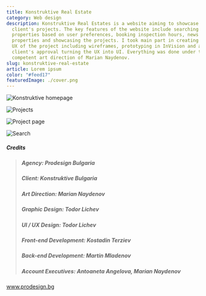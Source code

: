 ```yaml
---
title: Konstruktive Real Estate
category: Web design
description: Konstruktive Real Estates is a website aiming to showcase our
  client's projects. The key features of the website include searching for
  properties based on user preferences, booking inspection hours, news about the
  properties and showcasing the projects. I took main part in creating the whole
  UX of the project including wireframes, prototyping in InVision and after
  client's approval turning the UX into UI. Everything was done under the
  competent art direction of Marian Naydenov.
slug: konstruktive-real-estate
article: Lorem ipsum
color: "#feed17"
featuredImage: ./cover.png
---
```

![Konstruktive homepage](homepage-min.png "Konstruktive homepage")

![Projects](projects-min.png "Projects page")

![Project page](project-available-min.png "Product page")

![Search](search-min.png "Search")

##### **Credits**

> ##### Agency: Prodesign Bulgaria
>
> ##### Client: Konstruktive Bulgaria
>
> ##### Art Direction: Marian Naydenov
>
> ##### Graphic Design: Todor Lichev
>
> ##### UI / UX Design: Todor Lichev
>
> ##### Front-end Development: Kostadin Terziev
>
> ##### Back-end Development: Martin Mladenov
>
> ##### Account Executives: Antoaneta Angelova, Marian Naydenov

www.prodesign.bg